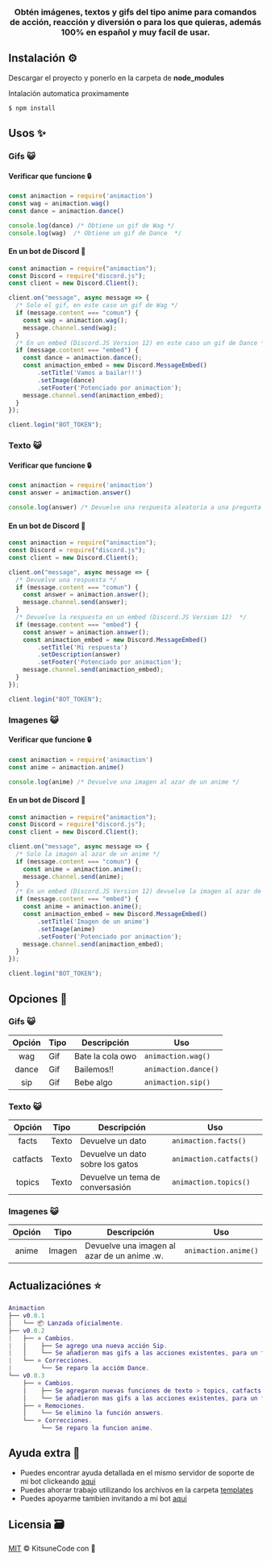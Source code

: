 <h3 align="center"><strong>Obtén imágenes, textos y gifs del tipo anime para comandos de acción, reacción y diversión o para los que quieras, además 100% en español y muy facil de usar.</strong></h3>

## Instalación ⚙

Descargar el proyecto y ponerlo en la carpeta de **node_modules**

Intalación automatica proximamente
```bash
$ npm install 
```

## Usos ✨
### Gifs 😺
#### Verificar que funcione 🔒
```javascript
const animaction = require('animaction')
const wag = animaction.wag()
const dance = animaction.dance()

console.log(dance) /* Obtiene un gif de Wag */
console.log(wag)  /* Obtiene un gif de Dance  */
```

#### En un bot de Discord 🤖
```javascript
const animaction = require("animaction");
const Discord = require("discord.js");
const client = new Discord.Client();

client.on("message", async message => {
  /* Solo el gif, en este caso un gif de Wag */
  if (message.content === "comun") {
    const wag = animaction.wag();
    message.channel.send(wag);
  }
  /* En un embed (Discord.JS Version 12) en este caso un gif de Dance */
  if (message.content === "embed") {
    const dance = animaction.dance();
    const animaction_embed = new Discord.MessageEmbed()
        .setTitle('Vamos a bailar!!')
        .setImage(dance)
        .setFooter('Potenciado por animaction');
    message.channel.send(animaction_embed);
  }
});

client.login("BOT_TOKEN");
```
### Texto 😺
#### Verificar que funcione 🔒
```javascript
const animaction = require('animaction')
const answer = animaction.answer()

console.log(answer) /* Devuelve una respuesta aleatoria a una pregunta */
```

#### En un bot de Discord 🤖
```javascript
const animaction = require("animaction");
const Discord = require("discord.js");
const client = new Discord.Client();

client.on("message", async message => {
  /* Devuelve una respuesta */
  if (message.content === "comun") {
    const answer = animaction.answer();
    message.channel.send(answer);
  }
  /* Devuelve la respuesta en un embed (Discord.JS Version 12)  */
  if (message.content === "embed") {
    const answer = animaction.answer();
    const animaction_embed = new Discord.MessageEmbed()
        .setTitle('Mi respuesta')
        .setDescription(answer)
        .setFooter('Potenciado por animaction');
    message.channel.send(animaction_embed);
  }
});

client.login("BOT_TOKEN");
```
### Imagenes 😺
#### Verificar que funcione 🔒
```javascript
const animaction = require('animaction')
const anime = animaction.anime()

console.log(anime) /* Devuelve una imagen al azar de un anime */
```

#### En un bot de Discord 🤖
```javascript
const animaction = require("animaction");
const Discord = require("discord.js");
const client = new Discord.Client();

client.on("message", async message => {
  /* Solo la imagen al azar de un anime */
  if (message.content === "comun") {
    const anime = animaction.anime();
    message.channel.send(anime);
  }
  /* En un embed (Discord.JS Version 12) devuelve la imagen al azar de un anime */
  if (message.content === "embed") {
    const anime = animaction.anime();
    const animaction_embed = new Discord.MessageEmbed()
        .setTitle('Imagen de un anime')
        .setImage(anime)
        .setFooter('Potenciado por animaction');
    message.channel.send(animaction_embed);
  }
});

client.login("BOT_TOKEN");
```

## Opciones 🧰
### Gifs 😺
**Opción** | **Tipo** | **Descripción** | **Uso**
:---: | --- | --- | ---
wag | Gif | Bate la cola owo | `animaction.wag()`
dance | Gif | Bailemos!! | `animaction.dance()`
sip | Gif | Bebe algo | `animaction.sip()`
### Texto 😺
**Opción** | **Tipo** | **Descripción** | **Uso**
:---: | --- | --- | ---
facts | Texto | Devuelve un dato | `animaction.facts()`
catfacts | Texto | Devuelve un dato sobre los gatos | `animaction.catfacts()`
topics | Texto | Devuelve un tema de conversasión | `animaction.topics()`
### Imagenes 😺
**Opción** | **Tipo** | **Descripción** | **Uso**
:---: | --- | --- | ---
anime | Imagen | Devuelve una imagen al azar de un anime .w. | `animaction.anime()`

## Actualizaciónes ⭐

```lua
Animaction
├── v0.0.1
│   └── 📦 Lanzada oficialmente.
├── v0.0.2
|   ├── ⭐ Cambios.
|   │    ├── Se agrego una nueva acción Sip.
|   │    └── Se añadieron mas gifs a las acciones existentes, para un total de 20 x acción.
|   └── ⭐ Correcciones.
|        └── Se reparo la accióm Dance.
└── v0.0.3     
    ├── ⭐ Cambios.
    │    ├── Se agregaron nuevas funciones de texto > topics, catfacts y facts.
    │    └── Se añadieron mas gifs a las acciones existentes, para un total de 20 x acción.
    ├── ⭐ Remociones.
    │    └── Se elimino la función answers.
    └── ⭐ Correcciones.
         └── Se reparo la funcion anime.
```


## Ayuda extra 🎫
- Puedes encontrar ayuda detallada en el mismo servidor de soporte de mi bot clickeando [aqui](https://discord.gg/QR6xQbTNab)
- Puedes ahorrar trabajo utilizando los archivos en la carpeta [templates](https://github.com/KitsuneCode/animaction/tree/main/templates)
- Puedes apoyarme tambien invitando a mi bot [aqui](https://discord.com/oauth2/authorize?client_id=831865259357896755&permissions=8&scope=bot)

## Licensia 🗃
[MIT](https://github.com/KitsuneCode/animaction/blob/main/LICENSE) © KitsuneCode con 🧡
